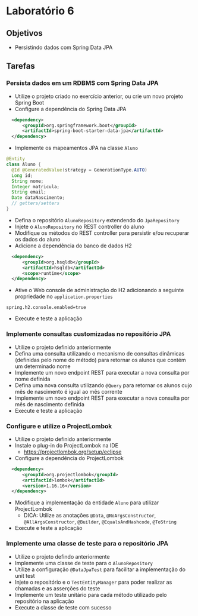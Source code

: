 # Laboratório 6

## Objetivos
- Persistindo dados com Spring Data JPA

## Tarefas
### Persista dados em um RDBMS com Spring Data JPA
- Utilize o projeto criado no exercício anterior, ou crie um novo projeto Spring Boot
- Configure a dependência do Spring Data JPA 
```xml
  <dependency>
      <groupId>org.springframework.boot</groupId>
      <artifactId>spring-boot-starter-data-jpa</artifactId>
  </dependency>
```
- Implemente os mapeamentos JPA na classe `Aluno`
```java
@Entity
class Aluno {
  @Id @GeneratedValue(strategy = GenerationType.AUTO)
  Long id;
  String nome;
  Integer matricula;
  String email;
  Date dataNascimento;
  // getters/setters
}
```
- Defina o repositório `AlunoRepository` extendendo do `JpaRepository`
- Injete o `AlunoRepository` no REST controller do aluno
- Modifique os métodos do REST controller para persistir e/ou recuperar os dados do aluno
- Adicione a dependência do banco de dados H2 
```xml
  <dependency>
      <groupId>org.hsqldb</groupId>
      <artifactId>hsqldb</artifactId>
      <scope>runtime</scope>
  </dependency>
```
- Ative o Web console de administração do H2 adicionando a seguinte propriedade no `application.properties`
```
spring.h2.console.enabled=true
```
- Execute e teste a aplicação

### Implemente consultas customizadas no repositório JPA
- Utilize o projeto definido anteriormente
- Defina uma consulta utilizando o mecanismo de consultas dinâmicas (definidas pelo nome do método) para retornar os alunos que contém um determinado nome
- Implemente um novo endpoint REST para executar a nova consulta por nome definida
- Defina uma nova consulta utilizando `@Query` para retornar os alunos cujo mês de nascimento é igual ao mês corrente
- Implemente um novo endpoint REST para executar a nova consulta por mês de nascimento definida
- Execute e teste a aplicação 

### Configure e utilize o ProjectLombok
- Utilize o projeto definido anteriormente
- Instale o plug-in do ProjectLombok na IDE
  - https://projectlombok.org/setup/eclipse
- Configure a dependência do ProjectLombok

```xml
  <dependency>
      <groupId>org.projectlombok</groupId>
      <artifactId>lombok</artifactId>
      <version>1.16.16</version>
  </dependency>  
```
- Modifique a implementação da entidade `Aluno` para utilizar ProjectLombok
  - DICA: Utilize as anotações `@Data`, `@NoArgsConstructor`, `@AllArgsConstructor`, `@Builder`, `@EqualsAndHashcode`, `@ToString`
- Execute e teste a aplicação

### Implemente uma classe de teste para o repositório JPA
- Utilize o projeto defindo anteriormente
- Implemente uma classe de teste para o `AlunoRepository`
- Utilize a configuração `@DataJpaTest` para facilitar a implementação do unit test
- Injete o repositório e o `TestEntityManager` para poder realizar as chamadas e as asserções do teste
- Implemente um teste unitário para cada método utilizado pelo repositório na aplicação
- Execute a classe de teste com sucesso
